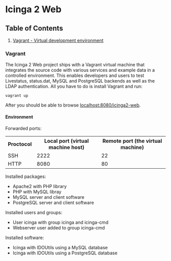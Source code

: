 # Icinga 2 Web

## Table of Contents

1. [Vagrant - Virtual development environment](#vagrant)

### Vagrant

The Icinga 2 Web project ships with a Vagrant virtual machine that integrates
the source code with various services and example data in a controlled
environment. This enables developers and users to test Livestatus, status.dat,
MySQL and PostgreSQL backends as well as the LDAP authentication. All you
have to do is install Vagrant and run:

    vagrant up

After you should be able to browse [localhost:8080/icinga2-web](http://localhost:8080/icinga2-web).

#### Environment 

Forwarded ports:

<table>
    <tr>
        <th>Proctocol</th>
        <th>Local port (virtual machine host)</th>
        <th>Remote port (the virtual machine)</th>
    </tr>
    <tr>
        <td>SSH</td>
        <td>2222</td>
        <td>22</td>
    </tr>
    <tr>
        <td>HTTP</td>
        <td>8080</td>
        <td>80</td>
    </tr>
</table>

Installed packages:

* Apache2 with PHP library
* PHP with MySQL libray
* MySQL server and client software
* PostgreSQL server and client software

Installed users and groups:

* User icinga with group icinga and icinga-cmd
* Webserver user added to group icinga-cmd

Installed software:

* Icinga with IDOUtils using a MySQL database
* Icinga with IDOUtils using a PostgreSQL database
